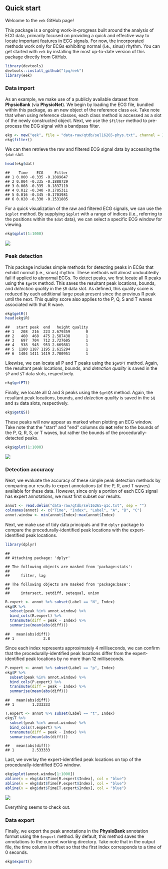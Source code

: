 
<!-- README.md is generated from README.Rmd. Please edit that file -->
Quick start
-----------

Welcome to the `eek` GitHub page!

This package is a ongoing work-in-progress built around the analysis of ECG data, primarily focused on providing a quick and effective way to locate important features in ECG signals. For now, the incorporated methods work only for ECGs exhibiting normal (i.e., sinus) rhythm. You can get started with `eek` by installing the most up-to-date version of this package directly from GitHub.

``` r
library(devtools)
devtools::install_github("tpq/eek")
library(eek)
```

### Data import

As an example, we make use of a publicly available dataset from **PhysioBank** (via **PhysioNet**). We begin by loading the ECG file, bundled within this package, as an new object of the reference class `eek`. Take note that when using reference classes, each class method is accessed as a slot of the newly constructed object. Next, we use the `$filter` method to pre-process the ECG signal with a bandpass filter.

``` r
ekg <- new("eek", file = "data-raw/qtdb/sel16265-phys.txt", channel = 1)
ekg$filter()
```

We can then retrieve the raw and filtered ECG signal data by accessing the `$dat` slot.

``` r
head(ekg$dat)
```

    ##    Time    ECG     Filter
    ## 1 0.000 -0.335 -0.1089647
    ## 2 0.004 -0.335 -0.1888729
    ## 3 0.008 -0.335 -0.1837110
    ## 4 0.012 -0.340 -0.1785311
    ## 5 0.016 -0.345 -0.1703981
    ## 6 0.020 -0.330 -0.1531805

For a quick visualization of the raw and filtered ECG signals, we can use the `$qplot` method. By supplying `$qplot` with a range of indices (i.e., referring to the positions within the `$dat` data), we can select a specific ECG window for viewing.

``` r
ekg$qplot(1:1000)
```

![](README_files/figure-markdown_github/unnamed-chunk-5-1.png)

### Peak detection

This package includes simple methods for detecting peaks in ECGs that exhibit normal (i.e., sinus) rhythm. These methods will almost undoubtedly fail if applied to abnormal ECGs. To detect peaks, we first locate all R peaks using the `$getR` method. This saves the resultant peak locations, bounds, and *detection quality* in the `$R` data slot. As defined, this quality score is reduced by each additional large peak present since the previous R peak until the next. This quality score also applies to the P, Q, S and T waves associated with that R wave.

``` r
ekg$getR()
head(ekg$R)
```

    ##   start peak  end   height quality
    ## 1   208  216  223 2.679359       0
    ## 2   460  468  475 2.587438       1
    ## 3   697  704  712 2.727605       1
    ## 4   938  945  953 2.669881       1
    ## 5  1180 1187 1195 2.615294       1
    ## 6  1404 1411 1419 2.700951       1

Likewise, we can locate all P and T peaks using the `$getPT` method. Again, the resultant peak locations, bounds, and *detection quality* is saved in the `$P` and `$T` data slots, respectively.<!-- In this case, *detection quality* is reduced by each additional peak (beyond two) occurring within an R-R window.-->

``` r
ekg$getPT()
```

Finally, we locate all Q and S peaks using the `$getQS` method. Again, the resultant peak locations, bounds, and *detection quality* is saved in the `$Q` and `$S` data slots, respectively.

``` r
ekg$getQS()
```

These peaks will now appear as marked when plotting an ECG window. Take note that the "start" and "end" columns do **not** refer to the bounds of the P, Q, R, S, or T waves, but rather the bounds of the procedurally-detected peaks.

``` r
ekg$qplot(1:1000)
```

![](README_files/figure-markdown_github/unnamed-chunk-9-1.png)

### Detection accuracy

Next, we evaluate the accuracy of these simple peak detection methods by comparing our results to expert annotations (of the P, R, and T waves) available for these data. However, since only a portion of each ECG signal has expert annotations, we must first subset our results.

``` r
annot <- read.delim("data-raw/qtdb/sel16265-q1c.txt", sep = "")
colnames(annot) <- c("Time", "Index", "Label", "A", "B", "C")
annot.window <- min(annot$Index):max(annot$Index)
```

Next, we make use of tidy data principals and the `dplyr` package to compare the procedurally-identified peak locations with the expert-identified peak locations.

``` r
library(dplyr)
```

    ## 
    ## Attaching package: 'dplyr'

    ## The following objects are masked from 'package:stats':
    ## 
    ##     filter, lag

    ## The following objects are masked from 'package:base':
    ## 
    ##     intersect, setdiff, setequal, union

``` r
R.expert <- annot %>% subset(Label == "N", Index)
ekg$R %>%
  subset(peak %in% annot.window) %>%
  bind_cols(R.expert) %>%
  transmute(diff = peak - Index) %>%
  summarise(mean(abs(diff)))
```

    ##   mean(abs(diff))
    ## 1             2.8

Since each index represents approximately 4 milliseconds, we can confirm that the procedurally-identified peak locations differ from the expert-identified peak locations by no more than 12 milliseconds.

``` r
P.expert <- annot %>% subset(Label == "p", Index)
ekg$P %>%
  subset(peak %in% annot.window) %>%
  bind_cols(P.expert) %>%
  transmute(diff = peak - Index) %>%
  summarise(mean(abs(diff)))
```

    ##   mean(abs(diff))
    ## 1        1.233333

``` r
T.expert <- annot %>% subset(Label == "t", Index)
ekg$T %>%
  subset(peak %in% annot.window) %>%
  bind_cols(T.expert) %>%
  transmute(diff = peak - Index) %>%
  summarise(mean(abs(diff)))
```

    ##   mean(abs(diff))
    ## 1        2.533333

Last, we overlay the expert-identified peak locations on top of the procedurally-identified ECG window.

``` r
ekg$qplot(annot.window[1:1000])
abline(v = ekg$dat$Time[R.expert$Index], col = "blue")
abline(v = ekg$dat$Time[P.expert$Index], col = "blue")
abline(v = ekg$dat$Time[T.expert$Index], col = "blue")
```

![](README_files/figure-markdown_github/unnamed-chunk-14-1.png)

Everything seems to check out.

### Data export

Finally, we export the peak annotations in the **PhysioBank** annotation format using the `$export` method. By default, this method saves the annotations to the current working directory. Take note that in the output file, the time column is offset so that the first index corresponds to a time of 0 seconds.

``` r
ekg$export()
```
